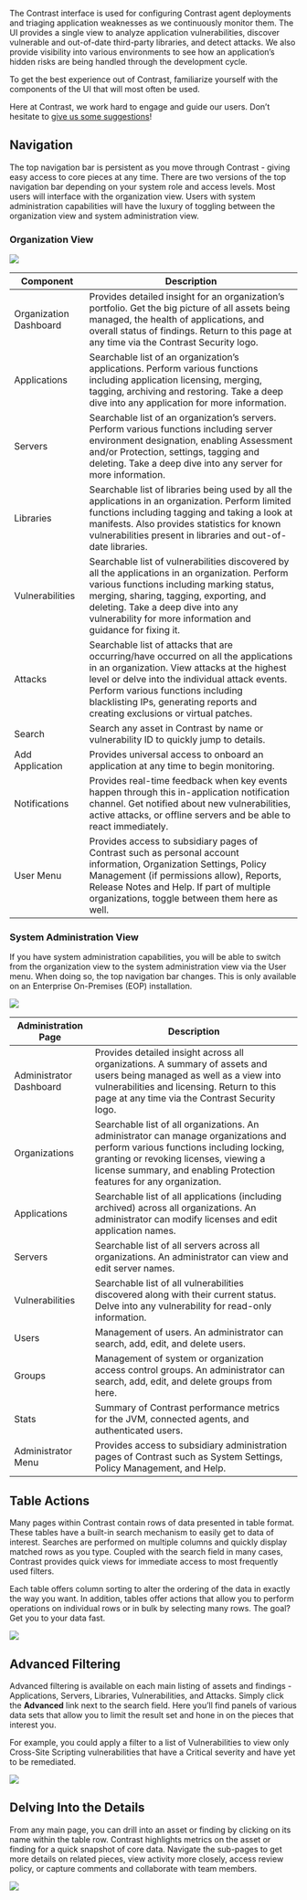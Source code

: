 <!--
title: "Getting Around the Contrast User Interface"
description: "General overview of the Contrast UI"
tags: "UI navigation"
-->

The Contrast interface is used for configuring Contrast agent deployments and triaging application weaknesses as we continuously monitor them. The UI provides a single view to analyze application vulnerabilities, discover vulnerable and out-of-date third-party libraries, and detect attacks. We also provide visibility into various environments to see how an application’s hidden risks are being handled through the development cycle. 

To get the best experience out of Contrast, familiarize yourself with the components of the UI that will most often be used. 

Here at Contrast, we work hard to engage and guide our users. Don’t hesitate to <a href="mailto:andria.mattsen@contrastsecurity.com, terra.caussin@contrastsecurity.com">give us some suggestions</a>! 

## Navigation
The top navigation bar is persistent as you move through Contrast - giving easy access to core pieces at any time. There are two versions of the top navigation bar depending on your system role and access levels. Most users will interface with the organization view. Users with system administration capabilities will have the luxury of toggling between the organization view and system administration view.

### Organization View

<a href="assets/images/TopNav_Org.png" rel="lightbox" title="Navigation for an Organization"><img class="thumbnail" src="assets/images/TopNav_Org.png"/></a>

| Component 		     | Description                                                                                                                                                                                  |
|------------------------|----------------------------------------------------------------------------------------------------------------------------------------------------------------------------------------------|
| Organization Dashboard | Provides detailed insight for an organization’s portfolio. Get the big picture of all assets being managed, the health of applications, and overall status of findings. Return to this page at any time via the Contrast Security logo.            |
| Applications 			 | Searchable list of an organization’s applications. Perform various functions including application licensing, merging, tagging, archiving and restoring. Take a deep dive into any application for more information. |
| Servers 		         | Searchable list of an organization’s servers. Perform various functions including server environment designation, enabling Assessment and/or Protection, settings, tagging and deleting. Take a deep dive into any server for more information.                                                                         |
| Libraries 		     | Searchable list of libraries being used by all the applications in an organization. Perform limited functions including tagging and taking a look at manifests. Also provides statistics for known vulnerabilities present in libraries and out-of-date libraries.                          |
| Vulnerabilities        | Searchable list of vulnerabilities discovered by all the applications in an organization. Perform various functions including marking status, merging, sharing, tagging, exporting, and deleting. Take a deep dive into any vulnerability for more information and guidance for fixing it.                                                                    |
| Attacks 			     | Searchable list of attacks that are occurring/have occurred on all the applications in an organization. View attacks at the highest level or delve into the individual attack events. Perform various functions including blacklisting IPs, generating reports and creating exclusions or virtual patches.                                                                                                  |
| Search | Search any asset in Contrast by name or vulnerability ID to quickly jump to details.                                                                                                         |
| Add Application 	     | Provides universal access to onboard an application at any time to begin monitoring.                                                                                                    |
| Notifications 	     | Provides real-time feedback when key events happen through this in-application notification channel. Get notified about new vulnerabilities, active attacks, or offline servers and be able to react immediately.                                                                                                    |
| User Menu 	   	     | Provides access to subsidiary pages of Contrast such as personal account information, Organization Settings, Policy Management (if permissions allow), Reports, Release Notes and Help. If part of multiple organizations, toggle between them here as well.                                                                                                    |

### System Administration View
If you have system administration capabilities, you will be able to switch from the organization view to the system administration view via the User menu. When doing so, the top navigation bar changes. This is only available on an Enterprise On-Premises (EOP) installation.

<a href="assets/images/TopNav_Admin.png" rel="lightbox" title="Navigation for a System Administrator"><img class="thumbnail" src="assets/images/TopNav_Admin.png"/></a>

| Administration Page     | Description                                                                                                |
|-------------------------|------------------------------------------------------------------------------------------------------------|
| Administrator Dashboard | Provides detailed insight across all organizations. A summary of assets and users being managed as well as a view into vulnerabilities and licensing. Return to this page at any time via the Contrast Security logo.                         |
| Organizations           | Searchable list of all organizations. An administrator can manage organizations and perform various functions including locking, granting or revoking licenses, viewing a license summary, and enabling Protection features for any organization.                             |
| Applications            | Searchable list of all applications (including archived) across all organizations. An administrator can modify licenses and edit application names. |
| Servers                 | Searchable list of all servers across all organizations. An administrator can view and edit server names.                                       |
| Vulnerabilities         | Searchable list of all vulnerabilities discovered along with their current status. Delve into any vulnerability for read-only information.           |
| Users                   | Management of users. An administrator can search, add, edit, and delete users.      |
| Groups                  | Management of system or organization access control groups. An administrator can search, add, edit, and delete groups from here.      |
| Stats                   | Summary of Contrast performance metrics for the JVM, connected agents, and authenticated users.      |
| Administrator Menu      | Provides access to subsidiary administration pages of Contrast such as System Settings, Policy Management, and Help.      |


## Table Actions
Many pages within Contrast contain rows of data presented in table format. These tables have a built-in search mechanism to easily get to data of interest. Searches are performed on multiple columns and quickly display matched rows as you type. Coupled with the search field in many cases, Contrast provides quick views for immediate access to most frequently used filters.

Each table offers column sorting to alter the ordering of the data in exactly the way you want. In addition, tables offer actions that allow you to perform operations on individual rows or in bulk by selecting many rows. The goal? Get you to your data fast.

<a href="assets/images/ActionBar_OrgApps.png" rel="lightbox" title="Sample Table Actions"><img class="thumbnail" src="assets/images/ActionBar_OrgApps.png"/></a>

## Advanced Filtering 
Advanced filtering is available on each main listing of assets and findings - Applications, Servers, Libraries, Vulnerabilities, and Attacks. Simply click the **Advanced** link next to the search field. Here you’ll find panels of various data sets that allow you to limit the result set and hone in on the pieces that interest you.

For example, you could apply a filter to a list of Vulnerabilities to view only Cross-Site Scripting vulnerabilities that have a Critical severity and have yet to be remediated. 

<a href="assets/images/TraceFilter.png" rel="lightbox" title="Advanced Filtering"><img class="thumbnail" src="assets/images/TraceFilter.png"/></a>

## Delving Into the Details 
From any main page, you can drill into an asset or finding by clicking on its name within the table row. Contrast highlights metrics on the asset or finding for a quick snapshot of core data. Navigate the sub-pages to get more details on related pieces, view activity more closely, access review policy, or capture comments and collaborate with team members. 

<a href="assets/images/Details.png" rel="lightbox" title="Details View"><img class="thumbnail" src="assets/images/Details.png"/></a>
